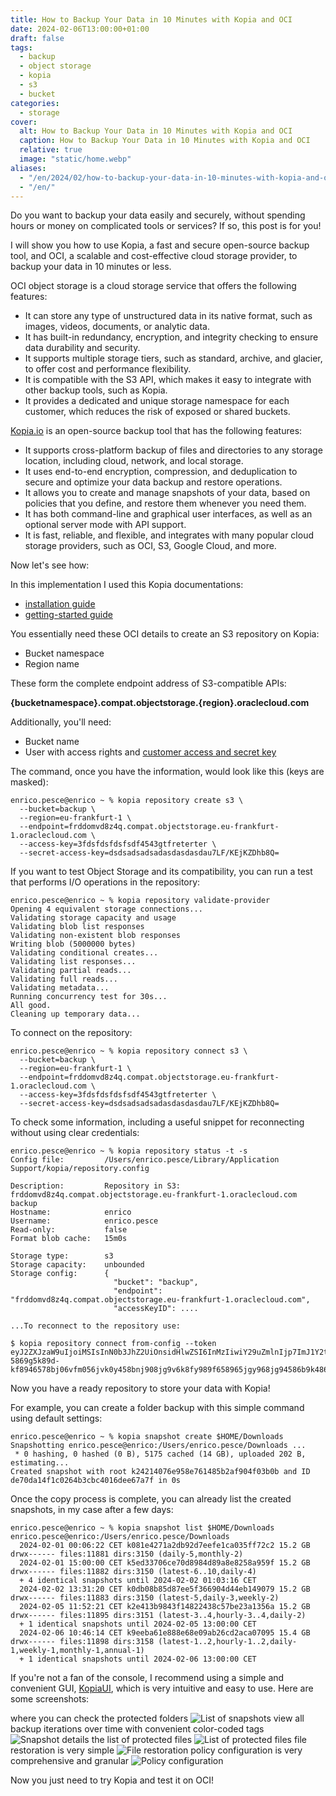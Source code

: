 ```yaml
---
title: How to Backup Your Data in 10 Minutes with Kopia and OCI
date: 2024-02-06T13:00:00+01:00
draft: false
tags:
  - backup
  - object storage
  - kopia
  - s3
  - bucket
categories:
  - storage
cover:
  alt: How to Backup Your Data in 10 Minutes with Kopia and OCI
  caption: How to Backup Your Data in 10 Minutes with Kopia and OCI
  relative: true
  image: "static/home.webp"
aliases:
  - "/en/2024/02/how-to-backup-your-data-in-10-minutes-with-kopia-and-oci/"
  - "/en/"
---
```


Do you want to backup your data easily and securely, without spending hours or money on complicated tools or services? If so, this post is for you!

I will show you how to use Kopia, a fast and secure open-source backup tool, and OCI, a scalable and cost-effective cloud storage provider, to backup your data in 10 minutes or less.

OCI object storage is a cloud storage service that offers the following features:

- It can store any type of unstructured data in its native format, such as images, videos, documents, or analytic data.
- It has built-in redundancy, encryption, and integrity checking to ensure data durability and security.
- It supports multiple storage tiers, such as standard, archive, and glacier, to offer cost and performance flexibility.
- It is compatible with the S3 API, which makes it easy to integrate with other backup tools, such as Kopia.
- It provides a dedicated and unique storage namespace for each customer, which reduces the risk of exposed or shared buckets.

[Kopia.io](https://kopia.io/) is an open-source backup tool that has the following features:

- It supports cross-platform backup of files and directories to any storage location, including cloud, network, and local storage.
- It uses end-to-end encryption, compression, and deduplication to secure and optimize your data backup and restore operations.
- It allows you to create and manage snapshots of your data, based on policies that you define, and restore them whenever you need them.
- It has both command-line and graphical user interfaces, as well as an optional server mode with API support.
- It is fast, reliable, and flexible, and integrates with many popular cloud storage providers, such as OCI, S3, Google Cloud, and more.

Now let's see how:

In this implementation I used this Kopia documentations:
- [installation guide](https://kopia.io/docs/installation/) 
- [getting-started guide](https://kopia.io/docs/getting-started/)

You essentially need these OCI details to create an S3 repository on Kopia:

- Bucket namespace
- Region name

These form the complete endpoint address of S3-compatible APIs:

**{bucketnamespace}.compat.objectstorage.{region}.oraclecloud.com**

Additionally, you'll need:

- Bucket name
- User with access rights and [customer access and secret key](https://docs.oracle.com/en-us/iaas/Content/Identity/Tasks/managingcredentials.htm#Working2)

The command, once you have the information, would look like this (keys are masked):

```console
enrico.pesce@enrico ~ % kopia repository create s3 \
  --bucket=backup \
  --region=eu-frankfurt-1 \
  --endpoint=frddomvd8z4q.compat.objectstorage.eu-frankfurt-1.oraclecloud.com \
  --access-key=3fdsfdsfdsfsdf4543gtfreterter \
  --secret-access-key=dsdsadsadsadasdasdasdau7LF/KEjKZDhb8Q=
```

If you want to test Object Storage and its compatibility, you can run a test that performs I/O operations in the repository:

```console
enrico.pesce@enrico ~ % kopia repository validate-provider
Opening 4 equivalent storage connections...
Validating storage capacity and usage
Validating blob list responses
Validating non-existent blob responses
Writing blob (5000000 bytes)
Validating conditional creates...
Validating list responses...
Validating partial reads...
Validating full reads...
Validating metadata...
Running concurrency test for 30s...
All good.
Cleaning up temporary data...
```
To connect on the repository:

```console
enrico.pesce@enrico ~ % kopia repository connect s3 \
  --bucket=backup \
  --region=eu-frankfurt-1 \
  --endpoint=frddomvd8z4q.compat.objectstorage.eu-frankfurt-1.oraclecloud.com \
  --access-key=3fdsfdsfdsfsdf4543gtfreterter \
  --secret-access-key=dsdsadsadsadasdasdasdau7LF/KEjKZDhb8Q=
```

To check some information, including a useful snippet for reconnecting without using clear credentials:

```console
enrico.pesce@enrico ~ % kopia repository status -t -s
Config file:         /Users/enrico.pesce/Library/Application Support/kopia/repository.config

Description:         Repository in S3: frddomvd8z4q.compat.objectstorage.eu-frankfurt-1.oraclecloud.com backup
Hostname:            enrico
Username:            enrico.pesce
Read-only:           false
Format blob cache:   15m0s

Storage type:        s3
Storage capacity:    unbounded
Storage config:      {
                       "bucket": "backup",
                       "endpoint": "frddomvd8z4q.compat.objectstorage.eu-frankfurt-1.oraclecloud.com",
                       "accessKeyID": ....

...To reconnect to the repository use:

$ kopia repository connect from-config --token eyJ2ZXJzaW9uIjoiMSIsInN0b3JhZ2UiOnsidHlwZSI6InMzIiwiY29uZmlnIjp7ImJ1Y2tldCI6ImJhY2t1cCIsImVuZHBvaW50IjoiZnJkZG9tdmQ4ejRxLmNvbXBhdC5vYmplY3RzdG9yYWdlLmVdsgfdsgdfsgfdsgo537hn9058jg9v-5869g5k89d-kf8946578bj06vfm056jvk0y458bnj908jg9v6k8fy989f658965jgy968jg94586b9k4869g84y6hgb8j69b8hj69hk8g95687h969bmtiomgufiunfbter
```

Now you have a ready repository to store your data with Kopia!

For example, you can create a folder backup with this simple command using default settings:

```console
enrico.pesce@enrico ~ % kopia snapshot create $HOME/Downloads
Snapshotting enrico.pesce@enrico:/Users/enrico.pesce/Downloads ...
 * 0 hashing, 0 hashed (0 B), 5175 cached (14 GB), uploaded 202 B, estimating...
Created snapshot with root k24214076e958e761485b2af904f03b0b and ID de70da14f1c0264b3cbc4016dee67a7f in 0s
```

Once the copy process is complete, you can already list the created snapshots, in my case after a few days:

```console
enrico.pesce@enrico ~ % kopia snapshot list $HOME/Downloads
enrico.pesce@enrico:/Users/enrico.pesce/Downloads
  2024-02-01 00:06:22 CET k081e4271a2db92d7eefe1ca035ff72c2 15.2 GB drwx------ files:11881 dirs:3150 (daily-5,monthly-2)
  2024-02-01 15:00:00 CET k5ed33706ce70d8984d89a8e8258a959f 15.2 GB drwx------ files:11882 dirs:3150 (latest-6..10,daily-4)
  + 4 identical snapshots until 2024-02-02 01:03:16 CET
  2024-02-02 13:31:20 CET k0db08b85d87ee5f366904d44eb149079 15.2 GB drwx------ files:11883 dirs:3150 (latest-5,daily-3,weekly-2)
  2024-02-05 11:52:21 CET k2e413b9843f14822438c57be23a1356a 15.2 GB drwx------ files:11895 dirs:3151 (latest-3..4,hourly-3..4,daily-2)
  + 1 identical snapshots until 2024-02-05 13:00:00 CET
  2024-02-06 10:46:14 CET k9eeba61e888e68e09ab26cd2aca07095 15.4 GB drwx------ files:11898 dirs:3158 (latest-1..2,hourly-1..2,daily-1,weekly-1,monthly-1,annual-1)
  + 1 identical snapshots until 2024-02-06 13:00:00 CET
```

If you're not a fan of the console, I recommend using a simple and convenient GUI, [KopiaUI](https://github.com/kopia/kopia/releases/tag/v0.15.0), which is very intuitive and easy to use. Here are some screenshots:

where you can check the protected folders
![List of snapshots](static/home.webp "List of snapshots")
view all backup iterations over time with convenient color-coded tags
![Snapshot details](static/snapshots.webp "Snapshot details")
the list of protected files
![List of protected files](static/files.webp "List of files")
file restoration is very simple
![File restoration](static/filesripristino.webp "File restoration")
policy configuration is very comprehensive and granular
![Policy configuration](static/policy.webp "Policy configuration")

Now you just need to try Kopia and test it on OCI!
